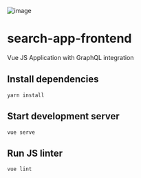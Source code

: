
![image](https://user-images.githubusercontent.com/26479/163654665-aefc0f97-29d2-4d5f-a6d6-11c47468a249.png)

# search-app-frontend

Vue JS Application with GraphQL integration

## Install dependencies
```shell
yarn install
```

## Start development server
```shell
vue serve
```

## Run JS linter
```shell
vue lint
```
